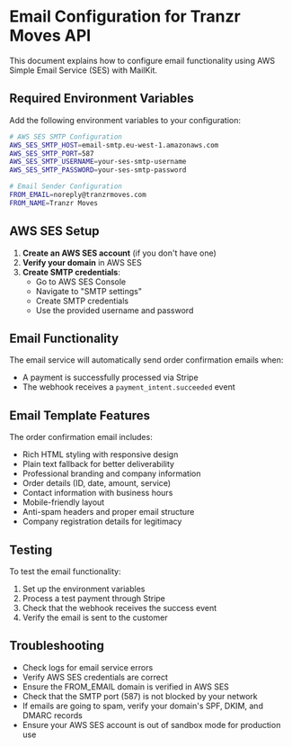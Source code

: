 # Email Configuration for Tranzr Moves API

This document explains how to configure email functionality using AWS Simple Email Service (SES) with MailKit.

## Required Environment Variables

Add the following environment variables to your configuration:

```bash
# AWS SES SMTP Configuration
AWS_SES_SMTP_HOST=email-smtp.eu-west-1.amazonaws.com
AWS_SES_SMTP_PORT=587
AWS_SES_SMTP_USERNAME=your-ses-smtp-username
AWS_SES_SMTP_PASSWORD=your-ses-smtp-password

# Email Sender Configuration
FROM_EMAIL=noreply@tranzrmoves.com
FROM_NAME=Tranzr Moves
```

## AWS SES Setup

1. **Create an AWS SES account** (if you don't have one)
2. **Verify your domain** in AWS SES
3. **Create SMTP credentials**:
   - Go to AWS SES Console
   - Navigate to "SMTP settings"
   - Create SMTP credentials
   - Use the provided username and password

## Email Functionality

The email service will automatically send order confirmation emails when:
- A payment is successfully processed via Stripe
- The webhook receives a `payment_intent.succeeded` event

## Email Template Features

The order confirmation email includes:
- Rich HTML styling with responsive design
- Plain text fallback for better deliverability
- Professional branding and company information
- Order details (ID, date, amount, service)
- Contact information with business hours
- Mobile-friendly layout
- Anti-spam headers and proper email structure
- Company registration details for legitimacy

## Testing

To test the email functionality:
1. Set up the environment variables
2. Process a test payment through Stripe
3. Check that the webhook receives the success event
4. Verify the email is sent to the customer

## Troubleshooting

- Check logs for email service errors
- Verify AWS SES credentials are correct
- Ensure the FROM_EMAIL domain is verified in AWS SES
- Check that the SMTP port (587) is not blocked by your network
- If emails are going to spam, verify your domain's SPF, DKIM, and DMARC records
- Ensure your AWS SES account is out of sandbox mode for production use 